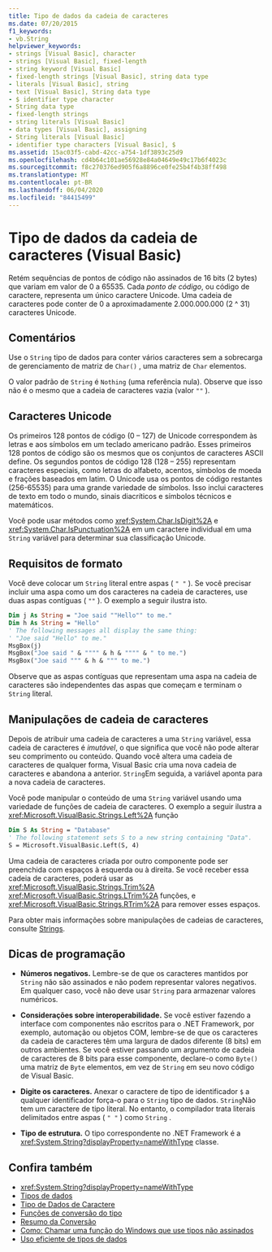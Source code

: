 ```yaml
---
title: Tipo de dados da cadeia de caracteres
ms.date: 07/20/2015
f1_keywords:
- vb.String
helpviewer_keywords:
- strings [Visual Basic], character
- strings [Visual Basic], fixed-length
- string keyword [Visual Basic]
- fixed-length strings [Visual Basic], string data type
- literals [Visual Basic], string
- text [Visual Basic], String data type
- $ identifier type character
- String data type
- fixed-length strings
- string literals [Visual Basic]
- data types [Visual Basic], assigning
- String literals [Visual Basic]
- identifier type characters [Visual Basic], $
ms.assetid: 15ac03f5-cabd-42cc-a754-1df3893c25d9
ms.openlocfilehash: cd4b64c101ae56928e84a04649e49c17b6f4023c
ms.sourcegitcommit: f8c270376ed905f6a8896ce0fe25b4f4b38ff498
ms.translationtype: MT
ms.contentlocale: pt-BR
ms.lasthandoff: 06/04/2020
ms.locfileid: "84415499"
---
```

# <a name="string-data-type-visual-basic"></a>Tipo de dados da cadeia de caracteres (Visual Basic)

Retém sequências de pontos de código não assinados de 16 bits (2 bytes) que variam em valor de 0 a 65535. Cada *ponto de código*, ou código de caractere, representa um único caractere Unicode. Uma cadeia de caracteres pode conter de 0 a aproximadamente 2.000.000.000 (2 ^ 31) caracteres Unicode.  
  
## <a name="remarks"></a>Comentários  

 Use o `String` tipo de dados para conter vários caracteres sem a sobrecarga de gerenciamento de matriz de `Char()` , uma matriz de `Char` elementos.  
  
 O valor padrão de `String` é `Nothing` (uma referência nula). Observe que isso não é o mesmo que a cadeia de caracteres vazia (valor `""` ).  
  
## <a name="unicode-characters"></a>Caracteres Unicode  

 Os primeiros 128 pontos de código (0 – 127) de Unicode correspondem às letras e aos símbolos em um teclado americano padrão. Esses primeiros 128 pontos de código são os mesmos que os conjuntos de caracteres ASCII define. Os segundos pontos de código 128 (128 – 255) representam caracteres especiais, como letras do alfabeto, acentos, símbolos de moeda e frações baseados em latim. O Unicode usa os pontos de código restantes (256-65535) para uma grande variedade de símbolos. Isso inclui caracteres de texto em todo o mundo, sinais diacríticos e símbolos técnicos e matemáticos.  
  
 Você pode usar métodos como <xref:System.Char.IsDigit%2A> e <xref:System.Char.IsPunctuation%2A> em um caractere individual em uma `String` variável para determinar sua classificação Unicode.  
  
## <a name="format-requirements"></a>Requisitos de formato  

 Você deve colocar um `String` literal entre aspas ( `" "` ). Se você precisar incluir uma aspa como um dos caracteres na cadeia de caracteres, use duas aspas contíguas ( `""` ). O exemplo a seguir ilustra isto.  
  
```vb  
Dim j As String = "Joe said ""Hello"" to me."  
Dim h As String = "Hello"  
' The following messages all display the same thing:  
' "Joe said "Hello" to me."  
MsgBox(j)  
MsgBox("Joe said " & """" & h & """" & " to me.")  
MsgBox("Joe said """ & h & """ to me.")  
```  
  
 Observe que as aspas contíguas que representam uma aspa na cadeia de caracteres são independentes das aspas que começam e terminam o `String` literal.  
  
## <a name="string-manipulations"></a>Manipulações de cadeia de caracteres  

 Depois de atribuir uma cadeia de caracteres a uma `String` variável, essa cadeia de caracteres é *imutável*, o que significa que você não pode alterar seu comprimento ou conteúdo. Quando você altera uma cadeia de caracteres de qualquer forma, Visual Basic cria uma nova cadeia de caracteres e abandona a anterior. `String`Em seguida, a variável aponta para a nova cadeia de caracteres.  
  
 Você pode manipular o conteúdo de uma `String` variável usando uma variedade de funções de cadeia de caracteres. O exemplo a seguir ilustra a <xref:Microsoft.VisualBasic.Strings.Left%2A> função  
  
```vb  
Dim S As String = "Database"  
' The following statement sets S to a new string containing "Data".  
S = Microsoft.VisualBasic.Left(S, 4)  
```  
  
 Uma cadeia de caracteres criada por outro componente pode ser preenchida com espaços à esquerda ou à direita. Se você receber essa cadeia de caracteres, poderá usar as <xref:Microsoft.VisualBasic.Strings.Trim%2A> <xref:Microsoft.VisualBasic.Strings.LTrim%2A> funções, e <xref:Microsoft.VisualBasic.Strings.RTrim%2A> para remover esses espaços.  
  
 Para obter mais informações sobre manipulações de cadeias de caracteres, consulte [Strings](../../programming-guide/language-features/strings/index.md).  
  
## <a name="programming-tips"></a>Dicas de programação  
  
- **Números negativos.** Lembre-se de que os caracteres mantidos por `String` não são assinados e não podem representar valores negativos. Em qualquer caso, você não deve usar `String` para armazenar valores numéricos.  
  
- **Considerações sobre interoperabilidade.** Se você estiver fazendo a interface com componentes não escritos para o .NET Framework, por exemplo, automação ou objetos COM, lembre-se de que os caracteres da cadeia de caracteres têm uma largura de dados diferente (8 bits) em outros ambientes. Se você estiver passando um argumento de cadeia de caracteres de 8 bits para esse componente, declare-o como `Byte()` uma matriz de `Byte` elementos, em vez de `String` em seu novo código de Visual Basic.  
  
- **Digite os caracteres.** Anexar o caractere de tipo de identificador `$` a qualquer identificador força-o para o `String` tipo de dados. `String`Não tem um caractere de tipo literal. No entanto, o compilador trata literais delimitados entre aspas ( `" "` ) como `String` .  
  
- **Tipo de estrutura.** O tipo correspondente no .NET Framework é a <xref:System.String?displayProperty=nameWithType> classe.  
  
## <a name="see-also"></a>Confira também

- <xref:System.String?displayProperty=nameWithType>
- [Tipos de dados](index.md)
- [Tipo de Dados de Caractere](char-data-type.md)
- [Funções de conversão do tipo](../functions/type-conversion-functions.md)
- [Resumo da Conversão](../keywords/conversion-summary.md)
- [Como: Chamar uma função do Windows que use tipos não assinados](../../programming-guide/com-interop/how-to-call-a-windows-function-that-takes-unsigned-types.md)
- [Uso eficiente de tipos de dados](../../programming-guide/language-features/data-types/efficient-use-of-data-types.md)
